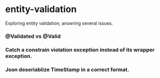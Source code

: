 # entity-validation
Exploring entity validation; answring several issues.

### @Validated vs @Valid

### Catch a constrain violation exception instead of its wrapper exception. 

### Json deseriablize TimeStamp in a correct format. 
